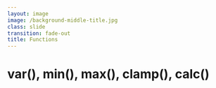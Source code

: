 ```yaml
---
layout: image
image: /background-middle-title.jpg
class: slide
transition: fade-out
title: Functions
---
```


<div class="flex h-full flex-items-center">
  <h1 class="text-left m-b-0 font-bold">
    var(), min(), max(), clamp(), calc()
  </h1>
</div>
